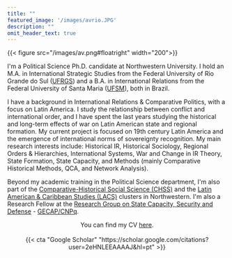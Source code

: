 ```yaml
---
title: ""
featured_image: '/images/avrio.JPG'
description: ""
omit_header_text: true
---
```


{{< figure src="/images/av.png#floatright" width="200">}}

I'm a Political Science Ph.D. candidate at Northwestern University. I hold an M.A. in International Strategic Studies from the Federal University of Rio Grande do Sul ([UFRGS](http://ufrgs.br/)) and a B.A. in International Relations from the Federal University of Santa Maria ([UFSM](https://www.ufsm.br/)), both in Brazil. 

I have a background in International Relations & Comparative Politics, with a focus on Latin America. I study the relationship between conflict and international order, and I have spent the last years studying the historical and long-term effects of war on Latin American state and regional formation. My current project is focused on 19th century Latin America and the emergence of international norms of sovereignty recognition. My main research interests  include: Historical IR, Historical Sociology, Regional Orders & Hierarchies, International Systems, War and Change in IR Theory, State Formation, State Capacity, and Methods (mainly Comparative Historical Methods, QCA, and Network Analysis).
 
Beyond my academic training in the Political Science department, I'm also part of the [Comparative-Historical Social Science (CHSS)](https://buffett.northwestern.edu/programs/chss/index.html) and the [Latin American & Caribbean Studies (LACS)](https://lacs.northwestern.edu/graduate) clusters in Northwestern. I'm also a Research Fellow at the [Research Group on State Capacity, Security and Defense](http://ufsm.br/gecap) - [GECAP/CNPq](http://dgp.cnpq.br/dgp/espelhogrupo/6450070412019030). 
 
<center>You can find my CV <a href="/CV.pdf">here</a>.</center>
<br>
<center>{{< cta "Google Scholar" "https://scholar.google.com/citations?user=2eHNLEEAAAAJ&hl=pt" >}}
</center>